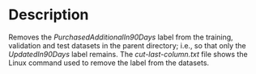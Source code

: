 # Description
Removes the _PurchasedAdditionalIn90Days_ label from the training, validation and test datasets in the parent directory;
i.e., so that only the _UpdatedIn90Days_ label remains.
The _cut-last-column.txt_ file shows the Linux command used to remove the label from the datasets.
